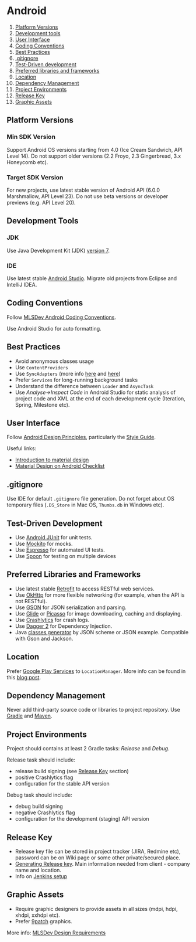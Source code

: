# Android 

1. [Platform Versions](#platform-versions)
1. [Development tools](#development-tools)
1. [User Interface](#user-interface)
1. [Coding Conventions](#coding-conventions)
1. [Best Practices](#best-practices)
1. [.gitignore](#gitignore)
1. [Test-Driven development](#test-driven-development)
1. [Preferred libraries and frameworks](#preferred-libraries-and-frameworks)
1. [Location](#location)
1. [Dependency Management](#dependency-management)
1. [Project Environments](#project-environments)
1. [Release Key](#release-key)
1. [Graphic Assets](#graphic-assets)


## Platform Versions


### Min SDK Version

Support Android OS versions starting from 4.0 (Ice Cream Sandwich, API Level 14). 
Do not support older versions (2.2 Froyo, 2.3 Gingerbread, 3.x Honeycomb etc).


### Target SDK Version

For new projects, use latest stable version of Android API (6.0.0 Marshmallow, API Level 23).
Do not use beta versions or developer previews (e.g. API Level 20).


## Development Tools


### JDK

Use Java  Development Kit (JDK) [version 7](http://www.oracle.com/technetwork/java/javase/downloads/jdk7-downloads-1880260.html).


### IDE

Use latest stable [Android Studio](http://developer.android.com/sdk/index.html).
Migrate old projects from Eclipse and IntelliJ IDEA.


## Coding Conventions

Follow [MLSDev Android Coding Conventions](/platform/android/coding-conventions.md). 

Use Android Studio for auto formatting.


## Best Practices

* Avoid anonymous classes usage
* Use `ContentProviders`
* Use `SyncAdapters` (more info [here](http://habrahabr.ru/company/e-Legion/blog/206210/) and [here](http://habrahabr.ru/company/e-Legion/blog/216857/))
* Prefer `Services` for long-running background tasks
* Understand the difference between `Loader` and `AsyncTask`
* Use _Analyse->Inspect Code_ in Android Studio for static analysis of project code and XML at the end of each development cycle (Iteration, Spring, Milestone etc).  


## User Interface

Follow [Android Design Principles](https://developer.android.com/design/get-started/principles.html), particularly the [Style Guide](https://www.google.com/design/spec/style/color.html).

Useful links:
* [Introduction to material design](http://www.google.com/design/spec/material-design/introduction.html)
* [Material Design on Android Checklist](http://android-developers.blogspot.com/2014/10/material-design-on-android-checklist.html)


## .gitignore

Use IDE for default ```.gitignore``` file generation. 
Do not forget about OS temporary files (`.DS_Store` in Mac OS, `Thumbs.db` in Windows etc).


## Test-Driven Development

* Use [Android JUnit](http://developer.android.com/tools/testing/testing_android.html) for unit tests.
* Use [Mockito](https://code.google.com/p/mockito) for mocks.
* Use [Espresso](https://google.github.io/android-testing-support-library/docs/espresso/index.html) for automated UI tests.
* Use [Spoon](http://square.github.io/spoon) for testing on multiple devices


## Preferred Libraries and Frameworks

* Use latest stable [Retrofit](http://square.github.io/retrofit/) to access RESTful web services.
* Use [OkHttp](http://square.github.io/okhttp/) for more flexible networking (for example, when the API is not RESTful).
* Use [GSON](https://github.com/google/gson) for JSON serialization and parsing.
* Use [Glide](https://github.com/bumptech/glide) or [Picasso](https://github.com/square/picasso) for image downloading, caching and displaying.
* Use [Crashlytics](https://try.crashlytics.com) for crash logs.
* Use [Dagger 2](http://google.github.io/dagger) for Dependency Injection.
* Java [classes generator](http://www.jsonschema2pojo.org) by JSON scheme or JSON example. Compatible with Gson and Jackson.


## Location

Prefer [Google Play Services](https://developers.google.com/android/guides/setup) to `LocationManager`.
More info can be found in this [blog post](http://mlsdev.com/blog/37).


## Dependency Management

Never add third-party source code or libraries to project repository.
Use [Gradle](http://gradle.org) and [Maven](https://maven.apache.org).


## Project Environments

Project should contains at least 2 Gradle tasks: _Release_ and _Debug_.

Release task should include: 
* release build signing (see [Release Key](#release-key) section)
* positive Crashlytics flag
* configuration for the stable API version
 
Debug task should include:
* debug build signing
* negative Crashlytics flag
* configuration for the development (staging) API version


## Release Key

* Release key file can be stored in project tracker (JIRA, Redmine etc), password can be on Wiki page or some other private/secured place.
* [Generating Release key](https://developer.android.com/tools/publishing/app-signing.html#studio). Main information needed from client - company name and location.
* Info on [Jenkins setup](http://sysmagazine.com/posts/205308/)


## Graphic Assets

* Require graphic designers to provide assets in all sizes (mdpi, hdpi, xhdpi, xxhdpi etc).
* Prefer [9patch](http://developer.android.com/tools/help/draw9patch.html) graphics.

More info: [MLSDev Design Requirements](/common/design-requirements.md)

